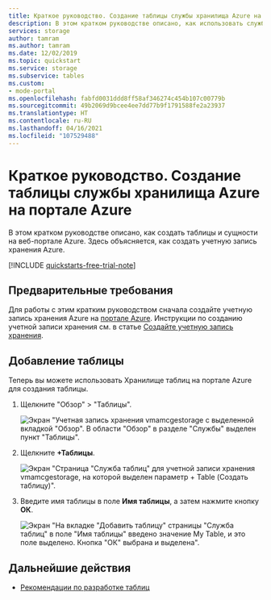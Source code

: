 ```yaml
---
title: Краткое руководство. Создание таблицы службы хранилища Azure на портале Azure
description: В этом кратком руководстве описано, как использовать службу таблиц на портале Azure для создания таблицы службы хранилища Azure. Также вы узнаете, как создать учетную запись хранения Azure.
services: storage
author: tamram
ms.author: tamram
ms.date: 12/02/2019
ms.topic: quickstart
ms.service: storage
ms.subservice: tables
ms.custom:
- mode-portal
ms.openlocfilehash: fabfd0031ddd8ff58af346274c454b107c00779b
ms.sourcegitcommit: 49b2069d9bcee4ee7dd77b9f1791588fe2a23937
ms.translationtype: HT
ms.contentlocale: ru-RU
ms.lasthandoff: 04/16/2021
ms.locfileid: "107529488"
---
```

# <a name="quickstart-create-an-azure-storage-table-in-the-azure-portal"></a>Краткое руководство. Создание таблицы службы хранилища Azure на портале Azure 

В этом кратком руководстве описано, как создать таблицы и сущности на веб-портале Azure. Здесь объясняется, как создать учетную запись хранения Azure.

[!INCLUDE [quickstarts-free-trial-note](../../../includes/quickstarts-free-trial-note.md)]

## <a name="prerequisites"></a>Предварительные требования

Для работы с этим кратким руководством сначала создайте учетную запись хранения Azure на [портале Azure](https://portal.azure.com/#create/Microsoft.StorageAccount-ARM). Инструкции по созданию учетной записи хранения см. в статье [Создайте учетную запись хранения](../common/storage-account-create.md).

## <a name="add-a-table"></a>Добавление таблицы

Теперь вы можете использовать Хранилище таблиц на портале Azure для создания таблицы.

1. Щелкните "Обзор" > "Таблицы".

   ![Экран "Учетная запись хранения vmamcgestorage с выделенной вкладкой "Обзор". В области "Обзор" в разделе "Службы" выделен пункт "Таблицы".](media/table-storage-quickstart-portal/table-storage-quickstart-01.png)

2. Щелкните **+Таблицы**.

   ![Экран "Страница "Служба таблиц" для учетной записи хранения vmamcgestorage, на которой выделен параметр + Table (Создать таблицу)".](media/table-storage-quickstart-portal/table-storage-quickstart-02.png)

3. Введите имя таблицы в поле **Имя таблицы**, а затем нажмите кнопку **ОК**. 

   ![Экран "На вкладке "Добавить таблицу" страницы "Служба таблиц" в поле "Имя таблицы" введено значение My Table, и это поле выделено. Кнопка "ОК" выбрана и выделена".](media/table-storage-quickstart-portal/table-storage-quickstart-03.png)

## <a name="next-steps"></a>Дальнейшие действия

- [Рекомендации по разработке таблиц](table-storage-design-guidelines.md)

